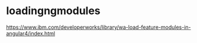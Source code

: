 # loadingngmodules

https://www.ibm.com/developerworks/library/wa-load-feature-modules-in-angular4/index.html
